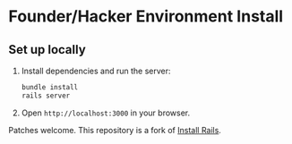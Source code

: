 # Founder/Hacker Environment Install

## Set up locally

1. Install dependencies and run the server:

   ```ruby
   bundle install
   rails server
   ```

2. Open `http://localhost:3000` in your browser.

Patches welcome. This repository is a fork of [Install Rails](https://github.com/onemonth/install_rails/).
